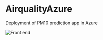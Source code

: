 # AirqualityAzure
Deployment of PM10 prediction app in Azure


![Front end](https://imgur.com/L8eFR2v.png)


